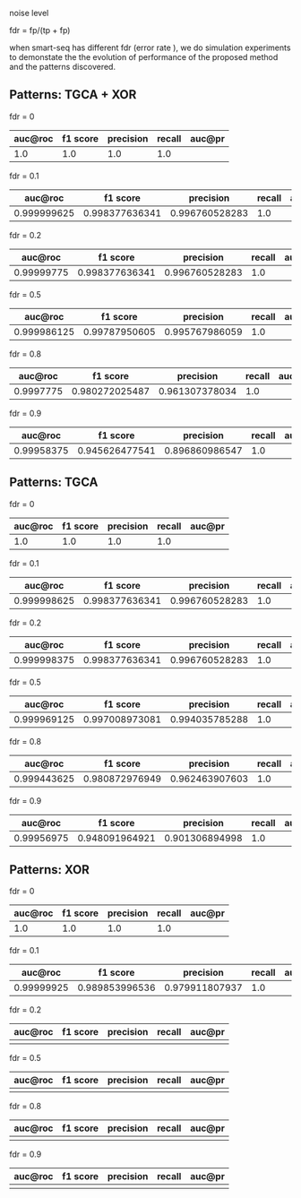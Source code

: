




noise level 

fdr = fp/(tp + fp)

when smart-seq has different fdr (error rate ), we do simulation experiments to demonstate the 
the evolution of performance of the proposed method and the patterns discovered. 


## Patterns: TGCA + XOR

fdr = 0

| auc@roc| f1 score| precision |  recall | auc@pr|
|--|--| -- | --| -- |
| 1.0|1.0 |1.0 |1.0 | |


fdr = 0.1

| auc@roc| f1 score| precision |  recall | auc@pr|
|--|--| -- | --| -- |
| 0.999999625|0.998377636341 |0.996760528283 |1.0 | |


fdr = 0.2

| auc@roc| f1 score| precision |  recall | auc@pr|
|--|--| -- | --| -- |
|0.99999775 | 0.998377636341 | 0.996760528283 |1.0 | |


fdr = 0.5

| auc@roc| f1 score| precision |  recall | auc@pr|
|--|--| -- | --| -- |
| 0.999986125| 0.99787950605 | 0.995767986059|1.0 | |



fdr = 0.8

| auc@roc| f1 score| precision |  recall | auc@pr|
|--|--| -- | --| -- |
|0.9997775 | 0.980272025487 |  0.961307378034 |  1.0 | |



fdr = 0.9

| auc@roc| f1 score| precision |  recall | auc@pr|
|--|--| -- | --| -- |
|0.99958375 | 0.945626477541  |0.896860986547   |1.0   | |


## Patterns: TGCA

fdr = 0

| auc@roc| f1 score| precision |  recall | auc@pr|
|--|--| -- | --| -- |
| 1.0|1.0 |1.0 |1.0 | |


fdr = 0.1

| auc@roc| f1 score| precision |  recall | auc@pr|
|--|--| -- | --| -- |
| 0.999998625 |0.998377636341  | 0.996760528283 |1.0 | |

fdr = 0.2

| auc@roc| f1 score| precision |  recall | auc@pr|
|--|--| -- | --| -- |
|0.999998375  |0.998377636341 | 0.996760528283 |1.0 | |


fdr = 0.5

| auc@roc| f1 score| precision |  recall | auc@pr|
|--|--| -- | --| -- |
| 0.999969125  | 0.997008973081 | 0.994035785288  |1.0 | |

fdr = 0.8

| auc@roc| f1 score| precision |  recall | auc@pr|
|--|--| -- | --| -- |
| 0.999443625  |  0.980872976949 | 0.962463907603   |1.0 | |


fdr = 0.9

| auc@roc| f1 score| precision |  recall | auc@pr|
|--|--| -- | --| -- |
| 0.99956975  |  0.948091964921 |  0.901306894998  |1.0 | |


## Patterns: XOR

fdr = 0

| auc@roc| f1 score| precision |  recall | auc@pr|
|--|--| -- | --| -- |
| 1.0 | 1.0| 1.0 | 1.0| |


fdr = 0.1

| auc@roc| f1 score| precision |  recall | auc@pr|
|--|--| -- | --| -- |
| 0.99999925 |0.989853996536 | 0.979911807937 |1.0 | |

fdr = 0.2

| auc@roc| f1 score| precision |  recall | auc@pr|
|--|--| -- | --| -- |
|  | |  | | |

fdr = 0.5

| auc@roc| f1 score| precision |  recall | auc@pr|
|--|--| -- | --| -- |
|  | |  | | |

fdr = 0.8

| auc@roc| f1 score| precision |  recall | auc@pr|
|--|--| -- | --| -- |
|  | |  | | |

fdr = 0.9

| auc@roc| f1 score| precision |  recall | auc@pr|
|--|--| -- | --| -- |
|  | |  | | |
